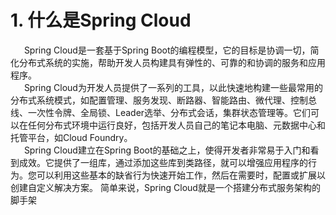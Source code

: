 # 1. 什么是Spring Cloud
&ensp; &ensp; Spring Cloud是一套基于Spring Boot的编程模型，它的目标是协调一切，简化分布式系统的实施，帮助开发人员构建具有弹性的、可靠的和协调的服务和应用程序。  
&ensp; &ensp; Spring Cloud为开发人员提供了一系列的工具，以此快速地构建一些最常用的分布式系统模式，如配置管理、服务发现、断路器、智能路由、微代理、控制总线、一次性令牌、全局锁、Leader选举、分布式会话，集群状态管理等。它们可以在任何分布式环境中运行良好，包括开发人员自己的笔记本电脑、元数据中心和托管平台，如Cloud Foundry。    
&ensp; &ensp; Spring Cloud建立在Spring Boot的基础之上，使得开发者非常易于入门和看到成效。它提供了一组库，通过添加这些库到类路径，就可以增强应用程序的行为。您可以利用这些基本的缺省行为快速开始工作，然后在需要时，配置或扩展以创建自定义解决方案。
简单来说，Spring Cloud就是一个搭建分布式服务架构的脚手架